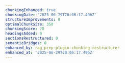 ```yaml
---
chunkingEnhanced: true
chunkingDate: '2025-06-29T20:06:17.496Z'
structureImprovements: 0
optimalChunkSize: 350
chunkingScore: 70
headingsAdded: 0
sectionsRestructured: 0
semanticBridges: 0
enhanced_by: rag-prep-plugin-chunking-restructurer
enhanced_at: '2025-06-29T20:06:17.496Z'
---
```


